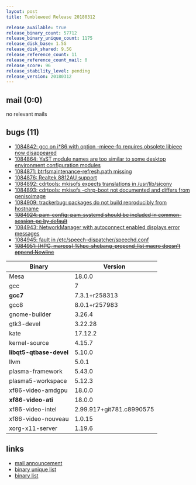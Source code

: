 ```yaml
---
layout: post
title: Tumbleweed Release 20180312

release_available: true
release_binary_count: 57712
release_binary_unique_count: 1175
release_disk_base: 1.5G
release_disk_shared: 9.5G
release_reference_count: 11
release_reference_count_mail: 0
release_score: 96
release_stability_level: pending
release_version: 20180312
---
```


## mail (0:0)

no relevant mails

## bugs (11)

<!--more-->

- [1084842: gcc on i*86 with option -mieee-fp requires obsolete libieee now disappeared](https://bugzilla.opensuse.org/show_bug.cgi?id=1084842)
- [1084864: YaST module names are too similar to some desktop environment configuration modules](https://bugzilla.opensuse.org/show_bug.cgi?id=1084864)
- [1084871: btrfsmaintenance-refresh.path missing](https://bugzilla.opensuse.org/show_bug.cgi?id=1084871)
- [1084876: Realtek 8812AU support](https://bugzilla.opensuse.org/show_bug.cgi?id=1084876)
- [1084892: cdrtools: mkisofs expects translations in /usr/lib/siconv](https://bugzilla.opensuse.org/show_bug.cgi?id=1084892)
- [1084893: cdrtools: mkisofs -chrp-boot not documented and differs from genisoimage](https://bugzilla.opensuse.org/show_bug.cgi?id=1084893)
- [1084909: trackerbug: packages do not build reproducibly from hostname](https://bugzilla.opensuse.org/show_bug.cgi?id=1084909)
- ~~[1084924: pam-config: pam_systemd should be included in common-session-pc by default](https://bugzilla.opensuse.org/show_bug.cgi?id=1084924)~~
- [1084943: NetworkManager with autoconnect enabled displays error messages](https://bugzilla.opensuse.org/show_bug.cgi?id=1084943)
- [1084945: fault in  /etc/speech-dispatcher/speechd.conf](https://bugzilla.opensuse.org/show_bug.cgi?id=1084945)
- ~~[1084951: [HPC, marcos]  %hpc_shebang_prepend_list macro doesn't append Newline](https://bugzilla.opensuse.org/show_bug.cgi?id=1084951)~~

Binary | Version
--- | ---
Mesa | 18.0.0
gcc | 7
**gcc7** | 7.3.1+r258313
gcc8 | 8.0.1+r257983
gnome-builder | 3.26.4
gtk3-devel | 3.22.28
kate | 17.12.2
kernel-source | 4.15.7
**libqt5-qtbase-devel** | 5.10.0
llvm | 5.0.1
plasma-framework | 5.43.0
plasma5-workspace | 5.12.3
xf86-video-amdgpu | 18.0.0
**xf86-video-ati** | 18.0.0
xf86-video-intel | 2.99.917+git781.c8990575
xf86-video-nouveau | 1.0.15
xorg-x11-server | 1.19.6

## links

- [mail announcement](https://lists.opensuse.org/opensuse-factory/2018-03/msg00338.html)
- [binary unique list](http://download.tumbleweed.boombatower.com/20180312/rpm.unique.list)
- [binary list](http://download.tumbleweed.boombatower.com/20180312/rpm.list)
